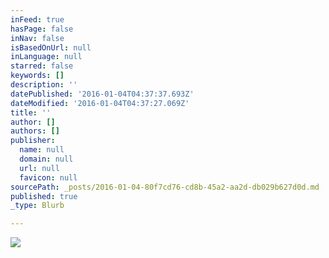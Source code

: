 ```yaml
---
inFeed: true
hasPage: false
inNav: false
isBasedOnUrl: null
inLanguage: null
starred: false
keywords: []
description: ''
datePublished: '2016-01-04T04:37:37.693Z'
dateModified: '2016-01-04T04:37:27.069Z'
title: ''
author: []
authors: []
publisher:
  name: null
  domain: null
  url: null
  favicon: null
sourcePath: _posts/2016-01-04-80f7cd76-cd8b-45a2-aa2d-db029b627d0d.md
published: true
_type: Blurb

---
```

![](https://the-grid-user-content.s3-us-west-2.amazonaws.com/7d9f6ad9-5ef4-4403-86c1-23b272c9edcf.jpg)